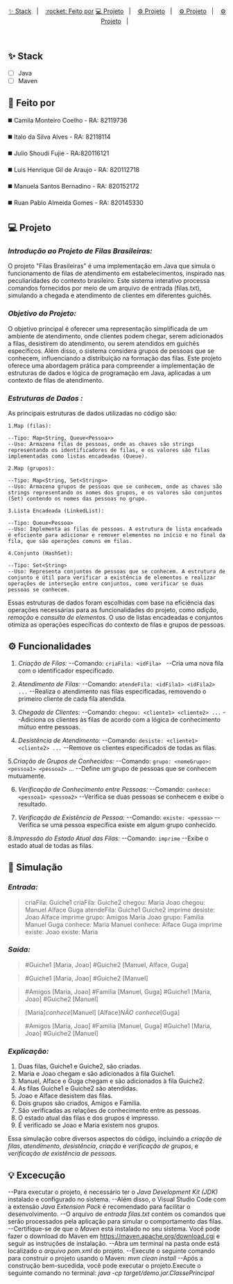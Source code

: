<p align="center">
  <a href="#-stack">✨ Stack</a>&nbsp;&nbsp;&nbsp;|&nbsp;&nbsp;&nbsp;
  <a href="#rocket-feito-por">:rocket: Feito por</a>
  <a href="#-projeto">💻 Projeto</a>&nbsp;&nbsp;&nbsp;|&nbsp;&nbsp;&nbsp;
  <a href="funcionalidades">⚙️ Projeto</a>&nbsp;&nbsp;&nbsp;|&nbsp;&nbsp;&nbsp;
  <a href="Simulação">⚙️ Projeto</a>&nbsp;&nbsp;&nbsp;|&nbsp;&nbsp;&nbsp;
  <a href="Excecução">⚙️ Projeto</a>&nbsp;&nbsp;&nbsp;|&nbsp;&nbsp;&nbsp;
 

</p>

<br />

## ✨ Stack

- [ ] Java
- [ ] Maven 

## :rocket: Feito por
◼️ Camila Monteiro Coelho - RA: 82119736

◼️ Italo da Silva Alves - RA: 82118114

◼️ Julio Shoudi Fujie - RA:820116121

◼️ Luis Henrique Gil de Araujo - RA: 820112718

◼️ Manuela Santos Bernadino - RA: 820152172

◼️ Ruan Pablo Almeida Gomes - RA: 820145330

## 💻 Projeto

### *Introdução ao Projeto de Filas Brasileiras:*

O projeto "Filas Brasileiras" é uma implementação em Java que simula o funcionamento de filas de atendimento em estabelecimentos, inspirado nas peculiaridades do contexto brasileiro. Este sistema interativo processa comandos fornecidos por meio de um arquivo de entrada (filas.txt), simulando a chegada e atendimento de clientes em diferentes guichês.

### *Objetivo do Projeto:*

O objetivo principal é oferecer uma representação simplificada de um ambiente de atendimento, onde clientes podem chegar, serem adicionados a filas, desistirem do atendimento, ou serem atendidos em guichês específicos. Além disso, o sistema considera grupos de pessoas que se conhecem, influenciando a distribuição na formação das filas.
Este projeto oferece uma abordagem prática para compreender a implementação de estruturas de dados e lógica de programação em Java, aplicadas a um contexto de filas de atendimento.

### *Estruturas de Dados :*

As principais estruturas de dados utilizadas no código são:

    1.Map (filas):

    --Tipo: Map<String, Queue<Pessoa>>
    --Uso: Armazena filas de pessoas, onde as chaves são strings representando os identificadores de filas, e os valores são filas implementadas como listas encadeadas (Queue).

    2.Map (grupos):

    --Tipo: Map<String, Set<String>>
    --Uso: Armazena grupos de pessoas que se conhecem, onde as chaves são strings representando os nomes dos grupos, e os valores são conjuntos (Set) contendo os nomes das pessoas no grupo.

    3.Lista Encadeada (LinkedList):

    --Tipo: Queue<Pessoa>
    --Uso: Implementa as filas de pessoas. A estrutura de lista encadeada é eficiente para adicionar e remover elementos no início e no final da fila, que são operações comuns em filas.

    4.Conjunto (HashSet):

    --Tipo: Set<String>
    --Uso: Representa conjuntos de pessoas que se conhecem. A estrutura de conjunto é útil para verificar a existência de elementos e realizar operações de interseção entre conjuntos, como verificar se duas pessoas se conhecem.

Essas estruturas de dados foram escolhidas com base na eficiência das operações necessárias para as funcionalidades do projeto, como *adição*, *remoção* e *consulta de elementos*. 
O uso de listas encadeadas e conjuntos otimiza as operações específicas do contexto de filas e grupos de pessoas.

## ⚙️ Funcionalidades

1. *Criação de Filas:*
    --Comando:  `criaFila: <idFila> `
    --Cria uma nova fila com o identificador especificado.

2. *Atendimento de Filas:*
    --Comando: `atendeFila: <idFila1> <idFila2> ...`
    --Realiza o atendimento nas filas especificadas, removendo o primeiro cliente de cada fila atendida.

3. *Chegada de Clientes:*
    --Comando: `chegou: <cliente1> <cliente2> ...`
    --Adiciona os clientes às filas de acordo com a lógica de conhecimento mútuo entre pessoas.

4. *Desistência de Atendimento:*
    --Comando: `desiste: <cliente1> <cliente2> ...`
    --Remove os clientes especificados de todas as filas.

5.*Criação de Grupos de Conhecidos:*
    --Comando: `grupo: <nomeGrupo>: <pessoa1> <pessoa2>` ...
    --Define um grupo de pessoas que se conhecem mutuamente.

6. *Verificação de Conhecimento entre Pessoas:*
    --Comando: `conhece: <pessoa1> <pessoa2>`
    --Verifica se duas pessoas se conhecem e exibe o resultado.

7. *Verificação de Existência de Pessoa:*
    --Comando: `existe: <pessoa>`
    --Verifica se uma pessoa específica existe em algum grupo conhecido.

8.*Impressão do Estado Atual das Filas:*
    --Comando: `imprime`
    --Exibe o estado atual de todas as filas.

## 🔁 Simulação

### *Entrada:*
>criaFila: Guiche1
>criaFila: Guiche2
>chegou: Maria Joao
>chegou: Manuel Alface Guga
>atendeFila: Guiche1 Guiche2
>imprime
>desiste: Joao Alface
>imprime
>grupo: Amigos Maria Joao
>grupo: Familia Manuel Guga
>conhece: Maria Manuel
>conhece: Alface Guga
>imprime
>existe: Joao
>existe: Maria

### *Saída:*
>#Guiche1 [Maria, Joao]
>#Guiche2 [Manuel, Alface, Guga]

>#Guiche1 [Maria, Joao]
>#Guiche2 [Manuel]

>#Amigos [Maria, Joao] 
>#Familia [Manuel, Guga] 
>#Guiche1 [Maria, Joao]
>#Guiche2 [Manuel]

>[Maria]*conhece*[Manuel]
>[Alface]*NÃO conhece*[Guga]

>#Amigos [Maria, Joao] 
>#Familia [Manuel, Guga] 
>#Guiche1 [Maria, Joao]
>#Guiche2 [Manuel]

### *Explicação:*

1. Duas filas, Guiche1 e Guiche2, são criadas.
2. Maria e Joao chegam e são adicionados à fila Guiche1.
3. Manuel, Alface e Guga chegam e são adicionados à fila Guiche2.
4. As filas Guiche1 e Guiche2 são atendidas.
5. Joao e Alface desistem das filas.
6. Dois grupos são criados, Amigos e Familia.
7. São verificadas as relações de conhecimento entre as pessoas.
8. O estado atual das filas e dos grupos é impresso.
9. É verificado se Joao e Maria existem nos grupos.

Essa simulação cobre diversos aspectos do código, incluindo a *criação de filas*, *atendimento*, *desistência*, *criação* e *verificação de grupos*, e *verificação de existência de pessoas*.


 ## 💡 Excecução

--Para executar o projeto, é necessário ter o *Java Development Kit (JDK)* instalado e configurado no sistema. 
--Além disso, o Visual Studio Code com a extensão *Java Extension Pack* é recomendado para facilitar o desenvolvimento.
--O arquivo de *entrada filas.txt* contém os comandos que serão processados pela aplicação para simular o comportamento das filas.
--Certifique-se de que o *Maven* está instalado no seu sistema. Você pode fazer o download do Maven em https://maven.apache.org/download.cgi e seguir as instruções de instalação.
--Abra um terminal na pasta onde está localizado o *arquivo pom.xml* do  projeto.
--Execute o seguinte comando para construir o projeto usando o Maven: *mvn clean install*
--Após a construção bem-sucedida, você pode executar o projeto.Execute o seguinte comando no terminal: *java -cp target/demo.jar.ClassePrincipal*
